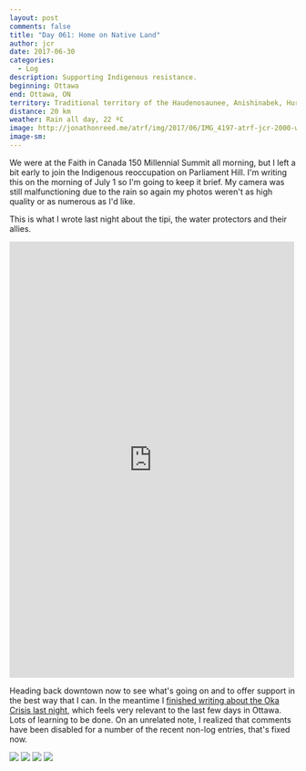 ```yaml
---
layout: post
comments: false
title: "Day 061: Home on Native Land"
author: jcr
date: 2017-06-30
categories:
  - Log
description: Supporting Indigenous resistance.
beginning: Ottawa
end: Ottawa, ON
territory: Traditional territory of the Haudenosaunee, Anishinabek, Huron-Wendat and Algonquin
distance: 20 km
weather: Rain all day, 22 ºC
image: http://jonathonreed.me/atrf/img/2017/06/IMG_4197-atrf-jcr-2000-web.jpg
image-sm:
---
```


We were at the Faith in Canada 150 Millennial Summit all morning, but I left a bit early to join the Indigenous reoccupation on Parliament Hill. I'm writing this on the morning of July 1 so I'm going to keep it brief. My camera was still malfunctioning due to the rain so again my photos weren't as high quality or as numerous as I'd like. 

This is what I wrote last night about the tipi, the water protectors and their allies.

<iframe src="https://www.facebook.com/plugins/post.php?href=https%3A%2F%2Fwww.facebook.com%2FJonathonReed%2Fposts%2F10155500022104706&width=500" width="500" height="765" style="border:none;overflow:hidden" scrolling="no" frameborder="0" allowTransparency="true"></iframe>

Heading back downtown now to see what's going on and to offer support in the best way that I can. In the meantime I <a href="http://jonathonreed.me/atrf/2017/06/28/oka/" target="blank">finished writing about the Oka Crisis last night</a>, which feels very relevant to the last few days in Ottawa. Lots of learning to be done. On an unrelated note, I realized that comments have been disabled for a number of the recent non-log entries, that's fixed now.

<img src="http://jonathonreed.me/atrf/img/2017/06/IMG_4276-atrf-jcr-2000-web.jpg">

<img src="http://jonathonreed.me/atrf/img/2017/06/IMG_4186-atrf-jcr-2000-web.jpg">

<img src="http://jonathonreed.me/atrf/img/2017/06/IMG_4243-atrf-jcr-2000-web.jpg">

<img src="http://jonathonreed.me/atrf/img/2017/06/IMG_0272-atrf-ac-2000-web.jpg">